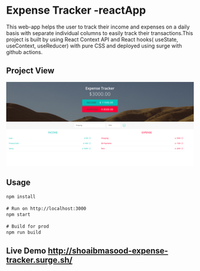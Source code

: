 # Expense Tracker -reactApp
This web-app helps the user to track their income and expenses on a daily basis with separate individual columns to easily track their transactions.This project is built by using React Context API and React hooks( useState, useContext, useReducer) with pure CSS and deployed
using surge with github actions.

## Project View
![](https://github.com/shoaibmasood/Project-1-bootcamp2020-Expense-Tracker-Reactapp/blob/master/src/assets/ExpenseTracker.png)

## Usage
```
npm install

# Run on http://localhost:3000
npm start

# Build for prod
npm run build
````
## Live Demo http://shoaibmasood-expense-tracker.surge.sh/
